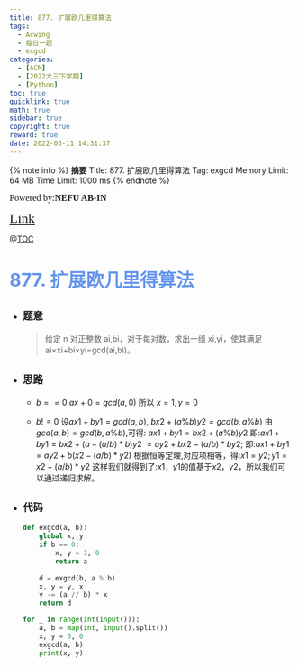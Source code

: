 ```yaml
---
title: 877. 扩展欧几里得算法
tags:
  - Acwing
  - 每日一题
  - exgcd
categories:
  - [ACM]
  - [2022大三下学期]
  - [Python]
toc: true
quicklink: true
math: true
sidebar: true
copyright: true
reward: true
date: 2022-03-11 14:31:37
---
```



{% note info %}
**摘要**
Title: 877. 扩展欧几里得算法
Tag: exgcd
Memory Limit: 64 MB
Time Limit: 1000 ms
{% endnote %}
<!-- more -->

<font size=3 face=楷体>Powered by:**NEFU AB-IN**</font>

<font color=#FFA500 size=5 face=楷体>[Link](https://www.acwing.com/problem/content/879/)</font>

@[TOC](文章目录)

# <font color=#6495ED size=6>877. 扩展欧几里得算法</font>

* ## <font size=4 face=粗体>题意</font>

  >给定 n 对正整数 ai,bi，对于每对数，求出一组 xi,yi，使其满足 ai×xi+bi×yi=gcd(ai,bi)。

* ## <font size=4 face=粗体>思路</font>

  * $b == 0$
    $ax + 0 = gcd(a, 0)$
    所以 $x = 1, y = 0$
  
  * $b != 0$
    设$ax1+by1=gcd(a,b)$, $bx2+(a\%b)y2=gcd(b,a\%b)$
    由$gcd(a,b)=gcd(b,a\%b)$,可得:
      $ax1+by1=bx2+(a\%b)y2$
    即:$ax1+by1=bx2+(a-(a/b)*b)y2$
              $=ay2+bx2-(a/b)*by2;$
    即:$ax1+by1=ay2 + b(x2-(a/b)*y2)$
    根据恒等定理,对应项相等，得:$x1=y2; y1=x2-(a/b)*y2$
    这样我们就得到了:$x1$，$y1$的值基于$x2$，$y2$，所以我们可以通过递归求解。

* ## <font size=4 face=粗体>代码</font>

  ```python
  def exgcd(a, b):
      global x, y
      if b == 0:
          x, y = 1, 0
          return a
      
      d = exgcd(b, a % b)
      x, y = y, x
      y -= (a // b) * x
      return d

  for _ in range(int(input())):
      a, b = map(int, input().split())
      x, y = 0, 0
      exgcd(a, b)
      print(x, y)
  ```